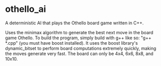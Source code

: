 # othello_ai
A deterministic AI that plays the Othello board game written in C++.

Uses the minimax algorithm to generate the best next move in the board game Othello.
To build the program, simply build with g++ like so: "g++ *.cpp" (you must have boost installed).
It uses the boost library's dynamic_bitset to perform board computations extremely quickly, making
the moves generate very fast. The board can only be 4x4, 6x6, 8x8, and 10x10.
